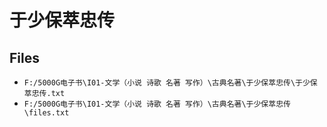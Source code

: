 # 于少保萃忠传

## Files

- `F:/5000G电子书\I01-文学（小说 诗歌 名著 写作）\古典名著\于少保萃忠传\于少保萃忠传.txt`
- `F:/5000G电子书\I01-文学（小说 诗歌 名著 写作）\古典名著\于少保萃忠传\files.txt`

